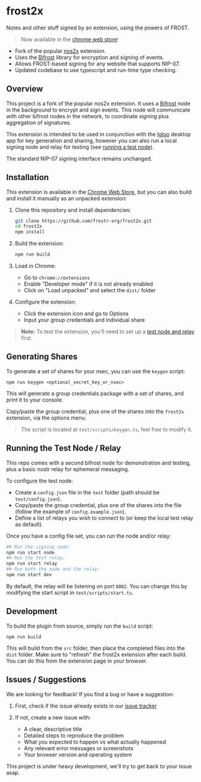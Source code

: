 # frost2x

Notes and other stuff signed by an extension, using the powers of FROST.

> Now available in the [chrome web store](https://chromewebstore.google.com/detail/frost2x/gpbndcgoaehgeckcfmmbmaaaeljnaiof)!

* Fork of the popular [nos2x](https://github.com/fiatjaf/nos2x) extension.
* Uses the [Bifrost](https://github.com/frostr-org/bifrost) library for encryption and signing of events.
* Allows FROST-based signing for any website that supports NIP-07.
* Updated codebase to use typescript and run-time type checking.

## Overview

This project is a fork of the popular nos2x extension. It uses a [Bifrost](https://github.com/frostr-org/bifrost) node in the background to encrypt and sign events. This node will communicate with other bifrost nodes in the network, to coordinate signing plus aggregation of signatures.

This extension is intended to be used in conjunction with the [Igloo](https://github.com/frostr-org/igloo) desktop app for key generation and sharing, however you can also run a local signing node and relay for testing (see [running a test node](#running-the-test-node--relay)).

The standard NIP-07 signing interface remains unchanged.

## Installation

This extension is available in the [Chrome Web Store](https://chromewebstore.google.com/detail/frost2x/gpbndcgoaehgeckcfmmbmaaaeljnaiof), but you can also build and install it manually as an unpacked extension:

1. Clone this repository and install dependencies:
   ```bash
   git clone https://github.com/frostr-org/frost2x.git
   cd frost2x
   npm install
   ```
2. Build the extension:
   ```bash
   npm run build
   ```
3. Load in Chrome:
   - Go to `chrome://extensions`
   - Enable "Developer mode" if it is not already enabled
   - Click on "Load unpacked" and select the `dist/` folder

4. Configure the extension:
   - Click the extension icon and go to Options
   - Input your group credentials and individual share

> **Note:** To test the extension, you'll need to set up a [test node and relay](#running-a-test-node--relay) first.

## Generating Shares

To generate a set of shares for your nsec, you can use the `keygen` script:

```
npm run keygen <optional_secret_key_or_nsec>
```

This will generate a group credentials package with a set of shares, and print it to your console.

Copy/paste the group credential, plus one of the shares into the `frost2x` extension, via the options menu.

> The script is located at `test/scripts/keygen.ts`, feel free to modify it.

## Running the Test Node / Relay

This repo comes with a second bifrost node for demonstration and testing, plus a basic nostr relay for ephemeral messaging.

To configure the test node:

* Create a `config.json` file in the `test` folder (path should be `test/config.json`).
* Copy/paste the group credential, plus one of the shares into the file (follow the example of `config.example.json`).
* Define a list of relays you wish to connect to (or keep the local test relay as default).

Once you have a config file set, you can run the node and/or relay:

```bash
## Run the signing node:
npm run start node
## Run the test relay:
npm run start relay
## Run both the node and the relay:
npm run start dev
```

By default, the relay will be listening on port `8002`. You can change this by modifying the start script in `test/scripts/start.ts`.

## Development

To build the plugin from source, simply run the `build` script:

```
npm run build
```

This will build from the `src` folder, then place the completed files into the `dist` folder. Make sure to "refresh" the frost2x extension after each build. You can do this from the extension page in your browser.

## Issues / Suggestions

We are looking for feedback! If you find a bug or have a suggestion:

1. First, check if the issue already exists in our [issue tracker](https://github.com/frostr-org/frost2x/issues)

2. If not, create a new issue with:
   - A clear, descriptive title
   - Detailed steps to reproduce the problem
   - What you expected to happen vs what actually happened
   - Any relevant error messages or screenshots
   - Your browser version and operating system

This project is under heavy development, we'll try to get back to your issue asap.
